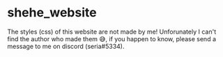 # shehe_website

The styles (css) of this website are not made by me! Unforunately I can't find the author who made them 😅, if you happen to know, please send a message to me on discord (seria#5334).
